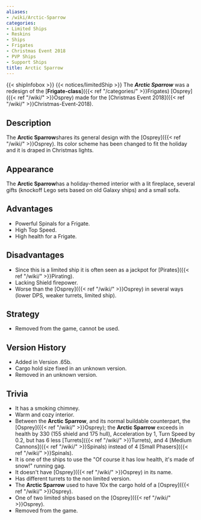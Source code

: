 ```yaml
---
aliases:
- /wiki/Arctic-Sparrow
categories:
- Limited Ships
- Reskins
- Ships
- Frigates
- Christmas Event 2018
- PVP Ships
- Support Ships
title: Arctic Sparrow
---
```


{{< shipInfobox >}} {{< notices/limitedShip >}} The **_Arctic Sparrow_** was a redesign of the [**Frigate-class**]({{< ref "/categories/" >}}Frigates) [Osprey]({{< ref "/wiki/" >}}Osprey) made for the [Christmas Event 2018]({{< ref "/wiki/" >}}Christmas-Event-2018). 

## Description

The **Arctic Sparrow**shares its general design with the [Osprey]({{< ref "/wiki/" >}}Osprey). Its color scheme has been changed to fit the holiday and it is draped in Christmas lights.

## Appearance

The **Arctic Sparrow**has a holiday-themed interior with a lit fireplace, several gifts (knockoff Lego sets based on old Galaxy ships) and a small sofa.

## Advantages

- Powerful Spinals for a Frigate.
- High Top Speed.
- High health for a Frigate.

## Disadvantages

- Since this is a limited ship it is often seen as a jackpot for [Pirates]({{< ref "/wiki/" >}}Pirating).
- Lacking Shield firepower.
- Worse than the [Osprey]({{< ref "/wiki/" >}}Osprey) in several ways (lower DPS, weaker turrets, limited ship).

## Strategy

- Removed from the game, cannot be used.

## Version History 

- Added in Version .65b.
- Cargo hold size fixed in an unknown version.
- Removed in an unknown version.

## Trivia

- It has a smoking chimney.
- Warm and cozy interior.
- Between the **Arctic Sparrow**, and its normal buildable counterpart, the [Osprey]({{< ref "/wiki/" >}}Osprey); the **Arctic Sparrow** exceeds in health by 330 (155 shield and 175 hull), Acceleration by 1, Turn Speed by 0.2, but has 6 less [Turrets]({{< ref "/wiki/" >}}Turrets), and 4 [Medium Cannons]({{< ref "/wiki/" >}}Spinals) instead of 4 [Small Phasers]({{< ref "/wiki/" >}}Spinals).
- It is one of the ships to use the "Of course it has low health, it's made of snow!" running gag.
- It doesn't have [Osprey]({{< ref "/wiki/" >}}Osprey) in its name.
- Has different turrets to the non limited version.
- The **Arctic Sparrow** used to have 10x the cargo hold of a [Osprey]({{< ref "/wiki/" >}}Osprey).
- One of two limited ships based on the [Osprey]({{< ref "/wiki/" >}}Osprey).
- Removed from the game.
